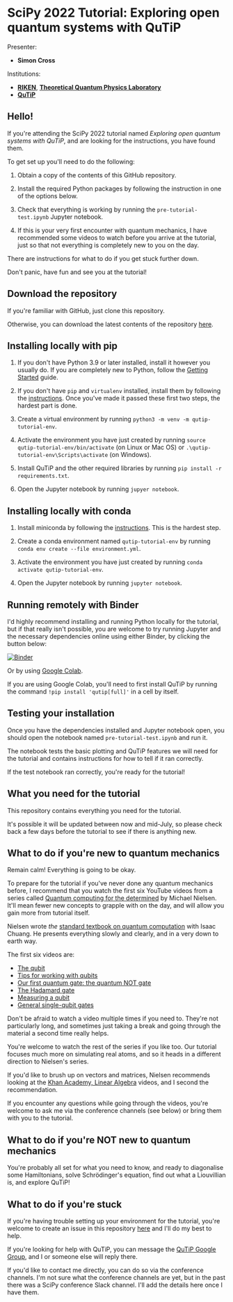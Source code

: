 # SciPy 2022 Tutorial: Exploring open quantum systems with QuTiP

Presenter:
- **Simon Cross**

Institutions:
- **[RIKEN](https://www.riken.jp/en/)**,
  **[Theoretical Quantum Physics Laboratory](https://dml.riken.jp/)**
- **[QuTiP](https://qutip.org)**

## Hello!

If you're attending the SciPy 2022 tutorial named
*Exploring open quantum systems with QuTiP*, and are looking for the
instructions, you have found them.

To get set up you'll need to do the following:

1. Obtain a copy of the contents of this GitHub repository.

2. Install the required Python packages by following the instruction in one of
   the options below.

3. Check that everything is working by running the `pre-tutorial-test.ipynb`
   Jupyter notebook.

4. If this is your very first encounter with quantum mechanics, I have
   recommended some videos to watch before you arrive at the tutorial, just
   so that not everything is completely new to you on the day.

There are instructions for what to do if you get stuck further down.

Don't panic, have fun and see you at the tutorial!


## Download the repository

If you're familiar with GitHub, just clone this repository.

Otherwise, you can download the latest contents of the repository
[here](https://github.com/hodgestar/qutip-scipy-2022/archive/refs/heads/main.zip).


## Installing locally with pip

1. If you don't have Python 3.9 or later installed, install it however
   you usually do. If you are completely new to Python, follow the
   [Getting Started](https://www.python.org/about/gettingstarted/) guide.

2. If you don't have `pip` and `virtualenv` installed, install them by
   following the [instructions](https://packaging.python.org/en/latest/guides/installing-using-pip-and-virtual-environments/). Once you've made it passed these
   first two steps, the hardest part is done.

3. Create a virtual environment by running
   `python3 -m venv -m qutip-tutorial-env`.

4. Activate the environment you have just created by running
   `source qutip-tutorial-env/bin/activate` (on Linux or Mac OS) or
   `.\qutip-tutorial-env\Scripts\activate` (on Windows).

5. Install QuTiP and the other required libraries by running
   `pip install -r requirements.txt`.

6. Open the Jupyter notebook by running `jupyer notebook`.


## Installing locally with conda

1. Install miniconda by following the [instructions](https://conda.io/projects/conda/en/latest/user-guide/install/index.html). This is the hardest step.

2. Create a conda environment named `qutip-tutorial-env` by running
   `conda env create --file environment.yml`.

3. Activate the environment you have just created by running
   `conda activate qutip-tutorial-env`.

4. Open the Jupyter notebook by running `jupyter notebook`.


## Running remotely with Binder

I'd highly recommend installing and running Python locally for the tutorial,
but if that really isn't possible, you are welcome to try running Jupyter
and the necessary dependencies online using either Binder, by clicking the
button below:

[![Binder](https://mybinder.org/badge_logo.svg)](https://mybinder.org/v2/gh/hodgestar/qutip-scipy-2022/main)

Or by using [Google Colab](https://colab.research.google.com/github/hodgestar/qutip-scipy-2022/blob/main/).

If you are using Google Colab, you'll need to first install QuTiP by running
the command `!pip install 'qutip[full]'` in a cell by itself.


## Testing your installation

Once you have the dependencies installed and Jupyter notebook open, you should
open the notebook named `pre-tutorial-test.ipynb` and run it.

The notebook tests the basic plotting and QuTiP features we will need for the
tutorial and contains instructions for how to tell if it ran correctly.

If the test notebook ran correctly, you're ready for the tutorial!


## What you need for the tutorial

This repository contains everything you need for the tutorial.

It's possible it will be updated between now and mid-July, so please check back
a few days before the tutorial to see if there is anything new.


## What to do if you're new to quantum mechanics

Remain calm! Everything is going to be okay.

To prepare for the tutorial if you've never done any quantum mechanics
before, I recommend that you watch the first six YouTube videos from
a series called
[Quantum computing for the determined](https://www.youtube.com/playlist?list=PL1826E60FD05B44E4)
by Michael Nielsen. It'll mean fewer new concepts to grapple with on the
day, and will allow you gain more from tutorial itself.

Nielsen wrote *the*
[standard textbook on quantum computation](https://en.wikipedia.org/wiki/Quantum_Computation_and_Quantum_Information)
with Isaac Chuang. He presents everything slowly and clearly, and in a
very down to earth way.

The first six videos are:

* [The qubit](https://youtu.be/X2q1PuI2RFI)
* [Tips for working with qubits](https://youtu.be/Jo-RZ27o3Uw)
* [Our first quantum gate: the quantum NOT gate](https://youtu.be/JDDSjsQLv80)
* [The Hadamard gate](https://youtu.be/x6gOp_o7Bi8)
* [Measuring a qubit](https://youtu.be/SMbh0GgCN7I)
* [General single-qubit gates](https://youtu.be/SWKuH9emuag)

Don't be afraid to watch a video multiple times if you need to. They're not
particularly long, and sometimes just taking a break and going through the
material a second time really helps.

You're welcome to watch the rest of the series if you like too. Our tutorial
focuses much more on simulating real atoms, and so it heads in a different
direction to Nielsen's series.

If you'd like to brush up on vectors and matrices, Nielsen recommends looking
at the
[Khan Academy, Linear Algebra](https://www.khanacademy.org/math/linear-algebra)
videos, and I second the recommendation.

If you encounter any questions while going through the videos, you're welcome
to ask me via the conference channels (see below) or bring them with you to
the tutorial.


## What to do if you're NOT new to quantum mechanics

You're probably all set for what you need to know, and ready to diagonalise
some Hamiltonians, solve Schrödinger's equation, find out what a Liouvillian
is, and explore QuTiP!


## What to do if you're stuck

If you're having trouble setting up your environment for the tutorial, you're
welcome to create an issue in this repository
[here](https://github.com/hodgestar/qutip-scipy-2022/issues/new) and I'll do my
best to help.

If you're looking for help with QuTiP, you can message the
[QuTiP Google Group](https://groups.google.com/g/qutip), and I or someone
else will reply there.

If you'd like to contact me directly, you can do so via the conference
channels. I'm not sure what the conference channels are yet, but in the
past there was a SciPy conference Slack channel. I'll add the details here
once I have them.
